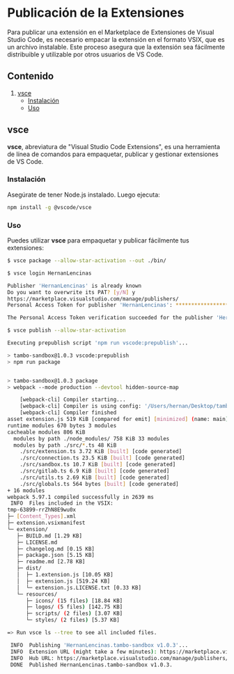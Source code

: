 # Publicación de la Extensiones

Para publicar una extensión en el Marketplace de Extensiones de Visual Studio Code, es necesario empacar la extensión en el formato VSIX, que es un archivo instalable. Este proceso asegura que la extensión sea fácilmente distribuible y utilizable por otros usuarios de VS Code.

## Contenido

1. [vsce](#vsce)
   - [Instalación](#instalación)
   - [Uso](#uso)

## vsce

**vsce**, abreviatura de "Visual Studio Code Extensions", es una herramienta de línea de comandos para empaquetar, publicar y gestionar extensiones de VS Code.

### Instalación

Asegúrate de tener Node.js instalado. Luego ejecuta:

```bash
npm install -g @vscode/vsce
```

### Uso

Puedes utilizar **vsce** para empaquetar y publicar fácilmente tus extensiones:

```bash
$ vsce package --allow-star-activation --out ./bin/ 
```
```bash
$ vsce login HernanLencinas        

Publisher 'HernanLencinas' is already known
Do you want to overwrite its PAT? [y/N] y
https://marketplace.visualstudio.com/manage/publishers/
Personal Access Token for publisher 'HernanLencinas': ************************************************************************************

The Personal Access Token verification succeeded for the publisher 'HernanLencinas'.
```
```bash
$ vsce publish --allow-star-activation

Executing prepublish script 'npm run vscode:prepublish'...

> tambo-sandbox@1.0.3 vscode:prepublish
> npm run package


> tambo-sandbox@1.0.3 package
> webpack --mode production --devtool hidden-source-map

    [webpack-cli] Compiler starting... 
    [webpack-cli] Compiler is using config: '/Users/hernan/Desktop/tambo-sandbox/webpack.config.js'
    [webpack-cli] Compiler finished
asset extension.js 519 KiB [compared for emit] [minimized] (name: main) 2 related assets
runtime modules 670 bytes 3 modules
cacheable modules 806 KiB
  modules by path ./node_modules/ 758 KiB 33 modules
  modules by path ./src/*.ts 48 KiB
    ./src/extension.ts 3.72 KiB [built] [code generated]
    ./src/connection.ts 23.5 KiB [built] [code generated]
    ./src/sandbox.ts 10.7 KiB [built] [code generated]
    ./src/gitlab.ts 6.9 KiB [built] [code generated]
    ./src/utils.ts 2.69 KiB [built] [code generated]
    ./src/globals.ts 564 bytes [built] [code generated]
+ 16 modules
webpack 5.97.1 compiled successfully in 2639 ms
 INFO  Files included in the VSIX:
tmp-63899-rrZhN8E9wu0x
├─ [Content_Types].xml 
├─ extension.vsixmanifest 
└─ extension/
   ├─ BUILD.md [1.29 KB]
   ├─ LICENSE.md 
   ├─ changelog.md [0.15 KB]
   ├─ package.json [5.15 KB]
   ├─ readme.md [2.78 KB]
   ├─ dist/
   │  ├─ 1.extension.js [10.05 KB]
   │  ├─ extension.js [519.24 KB]
   │  └─ extension.js.LICENSE.txt [0.33 KB]
   └─ resources/
      ├─ icons/ (15 files) [18.84 KB]
      ├─ logos/ (5 files) [142.75 KB]
      ├─ scripts/ (2 files) [3.07 KB]
      └─ styles/ (2 files) [5.37 KB]

=> Run vsce ls --tree to see all included files.

 INFO  Publishing 'HernanLencinas.tambo-sandbox v1.0.3'...
 INFO  Extension URL (might take a few minutes): https://marketplace.visualstudio.com/items?itemName=HernanLencinas.tambo-sandbox
 INFO  Hub URL: https://marketplace.visualstudio.com/manage/publishers/HernanLencinas/extensions/tambo-sandbox/hub
 DONE  Published HernanLencinas.tambo-sandbox v1.0.3.
```



